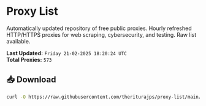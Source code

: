 # Proxy List

Automatically updated repository of free public proxies. Hourly refreshed HTTP/HTTPS proxies for web scraping, cybersecurity, and testing. Raw list available.

**Last Updated:** `Friday 21-02-2025 18:20:24 UTC`  
**Total Proxies:** `573`

## 📥 Download
```bash
curl -O https://raw.githubusercontent.com/theriturajps/proxy-list/main/proxies.txt
